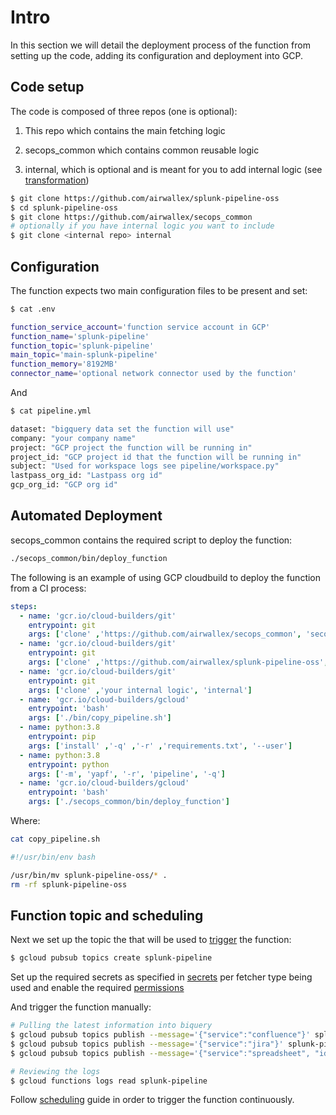 # Intro

In this section we will detail the deployment process of the function from setting up the code, adding its configuration and deployment into GCP.


## Code setup

The code is composed of three repos (one is optional):

1. This repo which contains the main fetching logic

2. secops_common which contains common reusable logic

3. internal, which is optional and is meant for you to add internal logic (see [transformation](transformation.md))

```bash
$ git clone https://github.com/airwallex/splunk-pipeline-oss
$ cd splunk-pipeline-oss
$ git clone https://github.com/airwallex/secops_common
# optionally if you have internal logic you want to include
$ git clone <internal repo> internal
```

## Configuration

The function expects two main configuration files to be present and set:

```bash
$ cat .env

function_service_account='function service account in GCP'
function_name='splunk-pipeline'
function_topic='splunk-pipeline'
main_topic='main-splunk-pipeline'
function_memory='8192MB'
connector_name='optional network connector used by the function'
```

And

```bash
$ cat pipeline.yml

dataset: "bigquery data set the function will use"
company: "your company name"
project: "GCP project the function will be running in"
project_id: "GCP project id that the function will be running in"
subject: "Used for workspace logs see pipeline/workspace.py"
lastpass_org_id: "Lastpass org id"
gcp_org_id: "GCP org id"
```

## Automated Deployment

secops_common contains the required script to deploy the function:

```bash
./secops_common/bin/deploy_function
```

The following is an example of using GCP cloudbuild to deploy the function from a CI process:

```yaml
steps:
  - name: 'gcr.io/cloud-builders/git'
    entrypoint: git
    args: ['clone' ,'https://github.com/airwallex/secops_common', 'secops_common']
  - name: 'gcr.io/cloud-builders/git'
    entrypoint: git
    args: ['clone' ,'https://github.com/airwallex/splunk-pipeline-oss', 'splunk-pipeline-oss']
  - name: 'gcr.io/cloud-builders/git'
    entrypoint: git
    args: ['clone' ,'your internal logic', 'internal']
  - name: 'gcr.io/cloud-builders/gcloud'
    entrypoint: 'bash'
    args: ['./bin/copy_pipeline.sh']
  - name: python:3.8
    entrypoint: pip
    args: ['install' ,'-q' ,'-r' ,'requirements.txt', '--user']
  - name: python:3.8
    entrypoint: python
    args: ['-m', 'yapf', '-r', 'pipeline', '-q']
  - name: 'gcr.io/cloud-builders/gcloud'
    entrypoint: 'bash'
    args: ['./secops_common/bin/deploy_function']
```

Where:

```bash
cat copy_pipeline.sh 

#!/usr/bin/env bash

/usr/bin/mv splunk-pipeline-oss/* .
rm -rf splunk-pipeline-oss
```

## Function topic and scheduling

Next we set up the topic the that will be used to [trigger](https://cloud.google.com/functions/docs/calling/pubsub) the function:

```bash
$ gcloud pubsub topics create splunk-pipeline
```

Set up the required secrets as specified in [secrets](DOCS/secrets.md) per fetcher type being used and enable the required [permissions](DOCS/permissions.md)

And trigger the function manually:

```bash
# Pulling the latest information into biquery
$ gcloud pubsub topics publish --message='{"service":"confluence"}' splunk-pipeline
$ gcloud pubsub topics publish --message='{"service":"jira"}' splunk-pipeline
$ gcloud pubsub topics publish --message='{"service":"spreadsheet", "id":"spreadsheet id", "range":"Example!A:G"}' splunk-pipeline

# Reviewing the logs
$ gcloud functions logs read splunk-pipeline
```

Follow [scheduling](DOCS/schedule.md) guide in order to trigger the function continuously.
